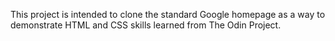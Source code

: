 This project is intended to clone the standard Google homepage as a way to demonstrate HTML and CSS skills learned from The Odin Project.
